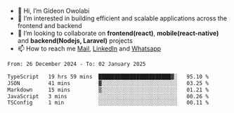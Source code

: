 - 👋 Hi, I’m Gideon Owolabi
- 👀 I’m interested in building efficient and scalable applications across the frontend and backend
- 💞️ I’m looking to collaborate on <b>frontend(react)</b>, <b>mobile(react-native)</b> and <b>backend(Nodejs, Laravel)</b> projects
- 📫 How to reach me <a href="mailto:gideoniyin2021@gmail.com">Mail</a>, <a href="https://www.linkedin.com/in/gideon-owolabi-9b667a232/">LinkedIn</a> and <a href="https://wa.me/2348055377085">Whatsapp</a>

<!---
gude1/gude1 is a ✨ special ✨ repository because its `README.md` (this file) appears on your GitHub profile.
You can click the Preview link to take a look at your changes.
--->

<!--START_SECTION:waka-->

```txt
From: 26 December 2024 - To: 02 January 2025

TypeScript   19 hrs 59 mins  ███████████████████████▓░   95.10 %
JSON         41 mins         ▓░░░░░░░░░░░░░░░░░░░░░░░░   03.25 %
Markdown     15 mins         ▒░░░░░░░░░░░░░░░░░░░░░░░░   01.21 %
JavaScript   3 mins          ░░░░░░░░░░░░░░░░░░░░░░░░░   00.26 %
TSConfig     1 min           ░░░░░░░░░░░░░░░░░░░░░░░░░   00.11 %
```

<!--END_SECTION:waka-->

